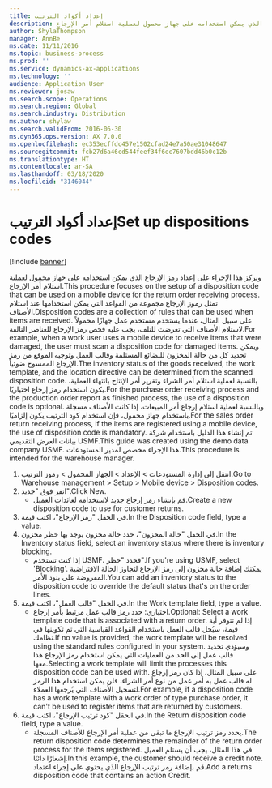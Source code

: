 ```yaml
---
title: إعداد أكواد الترتيب
description: ويركز هذا الإجراء على إعداد رمز الإرجاع الذي يمكن استخدامه على جهاز محمول لعملية استلام أمر الإرجاع.
author: ShylaThompson
manager: AnnBe
ms.date: 11/11/2016
ms.topic: business-process
ms.prod: ''
ms.service: dynamics-ax-applications
ms.technology: ''
audience: Application User
ms.reviewer: josaw
ms.search.scope: Operations
ms.search.region: Global
ms.search.industry: Distribution
ms.author: shylaw
ms.search.validFrom: 2016-06-30
ms.dyn365.ops.version: AX 7.0.0
ms.openlocfilehash: ec353ecffdc457e1502cfad24e7a50ae31048647
ms.sourcegitcommit: fcb27d6a46cd544feef34f6ec7607bdd46b0c12b
ms.translationtype: HT
ms.contentlocale: ar-SA
ms.lasthandoff: 03/18/2020
ms.locfileid: "3146044"
---
```

# <a name="set-up-dispositions-codes"></a><span data-ttu-id="bd70b-103">إعداد أكواد الترتيب</span><span class="sxs-lookup"><span data-stu-id="bd70b-103">Set up dispositions codes</span></span>

[!include [banner](../../includes/banner.md)]

<span data-ttu-id="bd70b-104">ويركز هذا الإجراء على إعداد رمز الإرجاع الذي يمكن استخدامه على جهاز محمول لعملية استلام أمر الإرجاع.</span><span class="sxs-lookup"><span data-stu-id="bd70b-104">This procedure focuses on the setup of a disposition code that can be used on a mobile device for the return order receiving process.</span></span> <span data-ttu-id="bd70b-105">تمثل رموز الإرجاع مجموعة من القواعد التي يمكن استخدامها عند استلام الأصناف.</span><span class="sxs-lookup"><span data-stu-id="bd70b-105">Disposition codes are a collection of rules that can be used when items are received.</span></span> <span data-ttu-id="bd70b-106">على سبيل المثال، عندما يستخدم مستخدم عمل جهازًا محمولاً لاستلام الأصناف التي تعرضت للتلف، يجب عليه فحص رمز الإرجاع للعناصر التالفة.</span><span class="sxs-lookup"><span data-stu-id="bd70b-106">For example, when a work user uses a mobile device to receive items that were damaged, the user must scan a disposition code for damaged items.</span></span> <span data-ttu-id="bd70b-107">ويمكن تحديد كل من حالة المخزون للبضائع المستلمة وقالب العمل وتوجيه الموقع من رمز الإرجاع الممسوح ضوئياً.</span><span class="sxs-lookup"><span data-stu-id="bd70b-107">The inventory status of the goods received, the work template, and the location directive can be determined from the scanned disposition code.</span></span> <span data-ttu-id="bd70b-108">بالنسبة لعملية استلام أمر الشراء وتقرير أمر الإنتاج بانتهاء العملية، يكون استخدام رمز إرجاع اختياريًا.</span><span class="sxs-lookup"><span data-stu-id="bd70b-108">For the purchase order receiving process and the production order report as finished process, the use of a disposition code is optional.</span></span> <span data-ttu-id="bd70b-109">وبالنسبة لعملية استلام إرجاع أمر المبيعات، إذا كانت الأصناف مسجلة باستخدام جهاز محمول، فإن استخدام كود الترتيب يكون إلزاميًا.</span><span class="sxs-lookup"><span data-stu-id="bd70b-109">For the sales order return receiving process, if the items are registered using a mobile device, the use of disposition code is mandatory.</span></span>  <span data-ttu-id="bd70b-110">تم إنشاء هذا الدليل باستخدام شركة بيانات العرض التقديمي USMF.</span><span class="sxs-lookup"><span data-stu-id="bd70b-110">This guide was created using the demo data company USMF.</span></span> <span data-ttu-id="bd70b-111">هذا الإجراء مخصص لمدير المستودعات.</span><span class="sxs-lookup"><span data-stu-id="bd70b-111">This procedure is intended for the warehouse manager.</span></span> 

1. <span data-ttu-id="bd70b-112">انتقل إلى إدارة المستودعات > الإعداد > الجهاز المحمول > رموز الترتيب.</span><span class="sxs-lookup"><span data-stu-id="bd70b-112">Go to Warehouse management > Setup > Mobile device > Disposition codes.</span></span>
2. <span data-ttu-id="bd70b-113">انقر فوق "جديد".</span><span class="sxs-lookup"><span data-stu-id="bd70b-113">Click New.</span></span>
    * <span data-ttu-id="bd70b-114">قم بإنشاء رمز إرجاع جديد لاستخدامه لعائدات العميل.</span><span class="sxs-lookup"><span data-stu-id="bd70b-114">Create a new disposition code to use for customer returns.</span></span>  
3. <span data-ttu-id="bd70b-115">في الحقل "رمز الإرجاع"، اكتب قيمة.</span><span class="sxs-lookup"><span data-stu-id="bd70b-115">In the Disposition code field, type a value.</span></span>
4. <span data-ttu-id="bd70b-116">في الحقل "حالة المخزون"، حدد حالة مخزون يوجد بها حظر مخزون.</span><span class="sxs-lookup"><span data-stu-id="bd70b-116">In the Inventory status field, select an inventory status where there is inventory blocking.</span></span>
    * <span data-ttu-id="bd70b-117">إذا كنت تستخدم USMF، فحدد "حظر".</span><span class="sxs-lookup"><span data-stu-id="bd70b-117">If you're using USMF, select 'Blocking'.</span></span> <span data-ttu-id="bd70b-118">يمكنك إضافة حالة مخزون إلى رمز الإرجاع لتجاوز الحالة الافتراضية المفروضة على بنود الأمر.</span><span class="sxs-lookup"><span data-stu-id="bd70b-118">You can add an inventory status to the disposition code to override the default status that's on the order lines.</span></span>  
5. <span data-ttu-id="bd70b-119">في الحقل "قالب العمل"، اكتب قيمة.</span><span class="sxs-lookup"><span data-stu-id="bd70b-119">In the Work template field, type a value.</span></span>
    * <span data-ttu-id="bd70b-120">اختياري: حدد رمز قالب عمل مرتبط بأمر إرجاع.</span><span class="sxs-lookup"><span data-stu-id="bd70b-120">Optional: Select a work template code that is associated with a return order.</span></span> <span data-ttu-id="bd70b-121">إذا لم تتوفر أية قيمة، سيُحل قالب العمل باستخدام القواعد القياسية التي تم تكوينها في نظامك.</span><span class="sxs-lookup"><span data-stu-id="bd70b-121">If no value is provided, the work template will be resolved using the standard rules configured in your system.</span></span> <span data-ttu-id="bd70b-122">وسيؤدي تحديد قالب عمل إلى الحد من العمليات التي يمكن استخدام رمز الإرجاع هذا معها.</span><span class="sxs-lookup"><span data-stu-id="bd70b-122">Selecting a work template will limit the processes this disposition code can be used with.</span></span> <span data-ttu-id="bd70b-123">على سبيل المثال، إذا كان رمز إرجاع له قالب عمل به أمر عمل من نوع أمر الشراء، فلن يمكن استخدام هذا الرمز لتسجيل الأصناف التي يُرجعها العملاء.</span><span class="sxs-lookup"><span data-stu-id="bd70b-123">For example, if a disposition code has a work template with a work order of type purchase order, it can't be used to register items that are returned by customers.</span></span>  
6. <span data-ttu-id="bd70b-124">في الحقل "كود ترتيب الإرجاع"، اكتب قيمة.</span><span class="sxs-lookup"><span data-stu-id="bd70b-124">In the Return disposition code field, type a value.</span></span>
    * <span data-ttu-id="bd70b-125">يحدد رمز ترتيب الإرجاع ما تبقى من عملية أمر الإرجاع للأصناف المسجلة.</span><span class="sxs-lookup"><span data-stu-id="bd70b-125">The return disposition code determines the remainder of the return order process for the items registered.</span></span> <span data-ttu-id="bd70b-126">في هذا المثال، يجب أن يستلم العميل إشعارًا دائنًا.</span><span class="sxs-lookup"><span data-stu-id="bd70b-126">In this example, the customer should receive a credit note.</span></span> <span data-ttu-id="bd70b-127">قم بإضافة رمز ترتيب الإرجاع الذي يحتوي على إجراء اعتماد.</span><span class="sxs-lookup"><span data-stu-id="bd70b-127">Add a returns disposition code that contains an action Credit.</span></span>  

